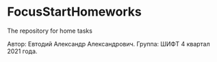 # FocusStartHomeworks
The repository for home tasks

Автор: Евтодий Александр Александрович.
Группа: ШИФТ 4 квартал 2021 года.
